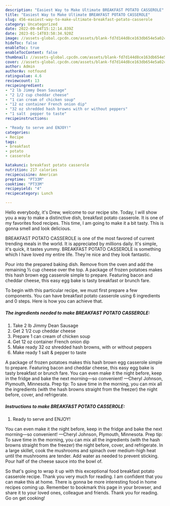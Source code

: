 ```yaml
---
description: "Easiest Way to Make Ultimate BREAKFAST POTATO CASSEROLE"
title: "Easiest Way to Make Ultimate BREAKFAST POTATO CASSEROLE"
slug: 456-easiest-way-to-make-ultimate-breakfast-potato-casserole
category: Uncategorized
date: 2022-09-04T15:12:14.839Z
date: 2023-01-14T03:58:34.920Z
image: //assets-global.cpcdn.com/assets/blank-fd7d144d8ce163db654e5a02c40b08a2775adb7897d16e4062681dc7e1b2800f.png
hideToc: false
enableToc: true
enableTocContent: false
thumbnail: //assets-global.cpcdn.com/assets/blank-fd7d144d8ce163db654e5a02c40b08a2775adb7897d16e4062681dc7e1b2800f.png
cover: //assets-global.cpcdn.com/assets/blank-fd7d144d8ce163db654e5a02c40b08a2775adb7897d16e4062681dc7e1b2800f.png
author: Admin
authorAv: notfound
ratingvalue: 4.6
reviewcount: 13
recipeingredient:
- "2 lb Jimmy Dean Sausage"
- "2 1/2 cup cheddar cheese"
- "1 can cream of chicken soup"
- "12 oz container French onion dip"
- "32 oz shredded hash browns with or without peppers"
- "1 salt  pepper to taste"
recipeinstructions:

- "Ready to serve and ENJOY!"
categories:
- Recipe
tags:
- breakfast
- potato
- casserole

katakunci: breakfast potato casserole 
nutrition: 217 calories
recipecuisine: American
preptime: "PT33M"
cooktime: "PT33M"
recipeyield: "4"
recipecategory: Lunch

---
```



Hello everybody, it's Drew, welcome to our recipe site. Today, I will show you a way to make a distinctive dish, breakfast potato casserole. It is one of my favorites food recipes. This time, I am going to make it a bit tasty. This is gonna smell and look delicious.

BREAKFAST POTATO CASSEROLE is one of the most favored of current trending meals in the world. It is appreciated by millions daily. It's simple, it's quick, it tastes yummy. BREAKFAST POTATO CASSEROLE is something which I have loved my entire life. They're nice and they look fantastic.

Pour into the prepared baking dish. Remove from the oven and add the remaining ½ cup cheese over the top. A package of frozen potatoes makes this hash brown egg casserole simple to prepare. Featuring bacon and cheddar cheese, this easy egg bake is tasty breakfast or brunch fare.


To begin with this particular recipe, we must first prepare a few components. You can have breakfast potato casserole using 6 ingredients and 0 steps. Here is how you can achieve that.

<!--inarticleads1-->

##### The ingredients needed to make BREAKFAST POTATO CASSEROLE:

1. Take 2 lb Jimmy Dean Sausage
1. Get 2 1/2 cup cheddar cheese
1. Prepare 1 can cream of chicken soup
1. Get 12 oz container French onion dip
1. Make ready 32 oz shredded hash browns, with or without peppers
1. Make ready 1 salt &amp; pepper to taste


A package of frozen potatoes makes this hash brown egg casserole simple to prepare. Featuring bacon and cheddar cheese, this easy egg bake is tasty breakfast or brunch fare. You can even make it the night before, keep in the fridge and bake the next morning—so convenient! —Cheryl Johnson, Plymouth, Minnesota. Prep tip: To save time in the morning, you can mix all the ingredients (with the hash browns straight from the freezer) the night before, cover, and refrigerate. 

<!--inarticleads2-->

##### Instructions to make BREAKFAST POTATO CASSEROLE:


1. Ready to serve and ENJOY!

You can even make it the night before, keep in the fridge and bake the next morning—so convenient! —Cheryl Johnson, Plymouth, Minnesota. Prep tip: To save time in the morning, you can mix all the ingredients (with the hash browns straight from the freezer) the night before, cover, and refrigerate. In a large skillet, cook the mushrooms and spinach over medium-high heat until the mushrooms are tender. Add water as needed to prevent sticking. Pour half of the cheese sauce into the bowl of. 

So that's going to wrap it up with this exceptional food breakfast potato casserole recipe. Thank you very much for reading. I am confident that you can make this at home. There is gonna be more interesting food in home recipes coming up. Remember to bookmark this page in your browser, and share it to your loved ones, colleague and friends. Thank you for reading. Go on get cooking!
